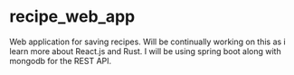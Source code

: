 # recipe_web_app
Web application for saving recipes. Will be continually working on this as i learn more about React.js and Rust.
I will be using spring boot along with mongodb for the REST API.

